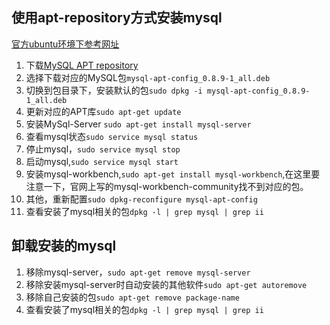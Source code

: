 ## 使用apt-repository方式安装mysql
[官方ubuntu环境下参考网址](https://dev.mysql.com/doc/mysql-apt-repo-quick-guide/en/#repo-qg-apt-available)  
1. 下载[MySQL APT repository](http://dev.mysql.com/downloads/repo/apt/)
1. 选择下载对应的MySQL包`mysql-apt-config_0.8.9-1_all.deb`
1. 切换到包目录下，安装默认的包`sudo dpkg -i mysql-apt-config_0.8.9-1_all.deb`
1. 更新对应的APT库`sudo apt-get update`
1. 安装MySql-Server `sudo apt-get install mysql-server`
1. 查看mysql状态`sudo service mysql status`
1. 停止mysql，`sudo service mysql stop`
1. 启动mysql,`sudo service mysql start`
1. 安装mysql-workbench,`sudo apt-get install mysql-workbench`,在这里要注意一下，官网上写的mysql-workbench-community找不到对应的包。
1. 其他，重新配置`sudo dpkg-reconfigure mysql-apt-config`
1. 查看安装了mysql相关的包`dpkg -l | grep mysql | grep ii`

## 卸载安装的mysql
1. 移除mysql-server，`sudo apt-get remove mysql-server`
1. 移除安装mysql-server时自动安装的其他软件`sudo apt-get autoremove`
1. 移除自己安装的包`sudo apt-get remove package-name`
1. 查看安装了mysql相关的包`dpkg -l | grep mysql | grep ii`

